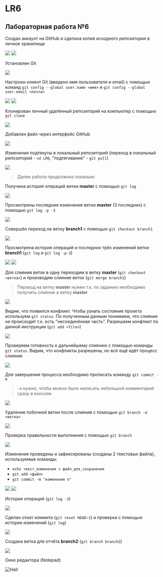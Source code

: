 # LR6
## Лабораторная работа №6

Создан аккаунт на GitHub и сделана копия исходного репозитория в личное хранилище

![](https://github.com/0-kira-0/LR6/blob/master/screens/1.png)
![](https://github.com/0-kira-0/LR6/blob/master/screens/2.png)

Установлен Git

![](https://github.com/0-kira-0/LR6/blob/master/screens/3.png)

Настроен клиент Git (введено имя пользователя и email) с помощью команд `git config --global user.name <имя>` и `git config --global user.email <почта>`

![](https://github.com/0-kira-0/LR6/blob/master/screens/4.png)
![](https://github.com/0-kira-0/LR6/blob/master/screens/5.png)

Клонирован личный удалённый репозиторий на компьютер с помощью `git clone`

![](https://github.com/0-kira-0/LR6/blob/master/screens/6.png)

Добавлен файл через интерфейс GitHub

![](https://github.com/0-kira-0/LR6/blob/master/screens/7.png)

Изменения подтянуты в локальный репозиторий (переход в локальный репозиторий - `cd LR6`, "подтягивание" - `git pull`)

![](https://github.com/0-kira-0/LR6/blob/master/screens/8.png)

> Далее работа продолжена локально

Получена история операций ветки **master** с помощью `git log`

![](https://github.com/0-kira-0/LR6/blob/master/screens/9.png)

Просмотрены последние изменения ветки **master** (3 последних) с помощью `git log -p -3`

![](https://github.com/0-kira-0/LR6/blob/master/screens/10.png)

Совершён переход на ветку **branch1** с помощью `git checkout branch1`

![](https://github.com/0-kira-0/LR6/blob/master/screens/11.png)

Просмотрена история операций и последних трёх изменений ветки **branch1** (`git log` и `git log -p-3`)

![](https://github.com/0-kira-0/LR6/blob/master/screens/12.png)
![](https://github.com/0-kira-0/LR6/blob/master/screens/13.png)

Для слияния веток в одну переходим в ветку **master** (`git checkout <ветка>`) и производим слияние веток (`git merge branch1`)
> Переход на ветку **master** нужен т.к. по заданию необходимо получить слияние в ветку **master**

![](https://github.com/0-kira-0/LR6/blob/master/screens/14.png)

Видим, что появился конфликт.
Чтобы узнать состояние проекта используем `git status`.
По полученным данным понимаем, что слияние не происходит т.к. есть "несоединённая часть". Разрешаем конфликт по данной инструкции (`git add <file>`)

![](https://github.com/0-kira-0/LR6/blob/master/screens/15.png)

Проверяем готовность к дальнейшему слиянию с помощью команды `git status`. Видим, что конфликты разрешены, но всё ещё идёт процесс слияния

![](https://github.com/0-kira-0/LR6/blob/master/screens/16.png)

Для завершения процесса необходимо прописать команду `git commit -m`
> `-m` нужно, чтобы можно было написать небольшой комментарий сразу в консоли

![](https://github.com/0-kira-0/LR6/blob/master/screens/17.png)

Удаление побочной ветки после слияния с помощью `git branch -d <ветка>`

![](https://github.com/0-kira-0/LR6/blob/master/screens/18.png)

Проверка правильности выполнения с помощью `git branch`

![](https://github.com/0-kira-0/LR6/blob/master/screens/19.png)

Изменения проведены и зафиксированы (созданы 2 текстовых файла), используемые команды:
- `echo текст_изменения > файл_для_сохранения`
- `git add <файл>`
- `git commit -m "изменение n"`

![](https://github.com/0-kira-0/LR6/blob/master/screens/20.png)
![](https://github.com/0-kira-0/LR6/blob/master/screens/21.png)

История операций (`git log -3`)

![](https://github.com/0-kira-0/LR6/blob/master/screens/22.png)

Сделан откат коммита (`git reset HEAD~1`) и проверка с помощью истории изменений (`git log`)

![](https://github.com/0-kira-0/LR6/blob/master/screens/23.png)

Создана ветка для отчёта **branch2** (`git branch branch2`)

![](https://github.com/0-kira-0/LR6/blob/master/screens/24.png)

Окно редактора (Notepad)

![Hell](https://github.com/0-kira-0/LR6/blob/master/screens/26.png)

